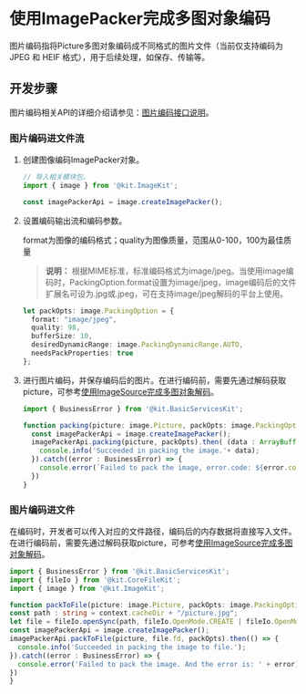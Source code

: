 # 使用ImagePacker完成多图对象编码
<!--Kit: Image Kit-->
<!--Subsystem: Multimedia-->
<!--Owner: @aulight02-->
<!--Designer: @liyang_bryan-->
<!--Tester: @xchaosioda-->
<!--Adviser: @w_Machine_cc-->

图片编码指将Picture多图对象编码成不同格式的图片文件（当前仅支持编码为JPEG 和 HEIF 格式），用于后续处理，如保存、传输等。

## 开发步骤

图片编码相关API的详细介绍请参见：[图片编码接口说明](../../reference/apis-image-kit/arkts-apis-image-ImagePacker.md)。

### 图片编码进文件流

1. 创建图像编码ImagePacker对象。

   ```ts
   // 导入相关模块包。
   import { image } from '@kit.ImageKit';
   
   const imagePackerApi = image.createImagePacker();
   ```

2. 设置编码输出流和编码参数。

   format为图像的编码格式；quality为图像质量，范围从0-100，100为最佳质量

      > **说明：**
      > 根据MIME标准，标准编码格式为image/jpeg。当使用image编码时，PackingOption.format设置为image/jpeg，image编码后的文件扩展名可设为.jpg或.jpeg，可在支持image/jpeg解码的平台上使用。

      ```ts
      let packOpts: image.PackingOption = {
        format: "image/jpeg",
        quality: 98,
        bufferSize: 10,
        desiredDynamicRange: image.PackingDynamicRange.AUTO,
        needsPackProperties: true
      };
      ```

3. 进行图片编码，并保存编码后的图片。在进行编码前，需要先通过解码获取picture，可参考[使用ImageSource完成多图对象解码](./image-picture-decoding.md)。

   ```ts
   import { BusinessError } from '@kit.BasicServicesKit';

   function packing(picture: image.Picture, packOpts: image.PackingOption) {
     const imagePackerApi = image.createImagePacker();
     imagePackerApi.packing(picture, packOpts).then( (data : ArrayBuffer) => {
       console.info('Succeeded in packing the image.'+ data);
     }).catch((error : BusinessError) => { 
       console.error(`Failed to pack the image, error.code: ${error.code}, error.message: ${error.message}`); 
     })
   }
   ```

### 图片编码进文件

在编码时，开发者可以传入对应的文件路径，编码后的内存数据将直接写入文件。在进行编码前，需要先通过解码获取picture，可参考[使用ImageSource完成多图对象解码](./image-picture-decoding.md)。

  ```ts
import { BusinessError } from '@kit.BasicServicesKit';
import { fileIo } from '@kit.CoreFileKit';
import { image } from '@kit.ImageKit';

function packToFile(picture: image.Picture, packOpts: image.PackingOption, context: Context) {
  const path : string = context.cacheDir + "/picture.jpg";
  let file = fileIo.openSync(path, fileIo.OpenMode.CREATE | fileIo.OpenMode.READ_WRITE);
  const imagePackerApi = image.createImagePacker();
  imagePackerApi.packToFile(picture, file.fd, packOpts).then(() => {
    console.info('Succeeded in packing the image to file.');
  }).catch((error : BusinessError) => {
    console.error('Failed to pack the image. And the error is: ' + error);
  })
}
  ```
